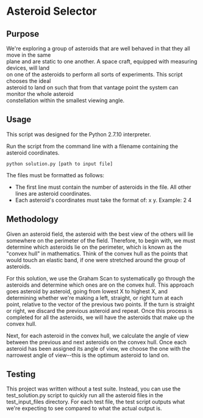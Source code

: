 # Asteroid Selector

## Purpose

We're exploring a group of asteroids that are well behaved in that they all move in the same  
plane and are static to one another. A space craft, equipped with measuring devices, will land  
on one of the asteroids to perform all sorts of experiments. This script chooses the ideal  
asteroid to land on such that from that vantage point the system can monitor the whole asteroid  
constellation within the smallest viewing angle.

## Usage

This script was designed for the Python 2.7.10 interpreter.

Run the script from the command line with a filename containing the asteroid coordinates.

```
python solution.py [path to input file]
```

The files must be formatted as follows:
  * The first line must contain the number of asteroids in the file. All other lines are asteroid coordinates.
  * Each asteroid's coordinates must take the format of: x y. Example: 2 4

## Methodology

Given an asteroid field, the asteroid with the best view of the others will lie somewhere on the 
perimeter of the field. Therefore, to begin with, we must determine which asteroids lie on the perimeter, 
which is known as the "convex hull" in mathematics. Think of the convex hull as the points that would 
touch an elastic band, if one were stretched around the group of asteroids.

For this solution, we use the Graham Scan to systematically go through the asteroids and determine which
ones are on the convex hull. This approach goes asteroid by asteroid, going from lowest X to highest X, and
determining whether we're making a left, straight, or right turn at each point, relative to the vector of 
the previous two points. If the turn is straight or right, we discard the previous asteroid and repeat. Once
this process is completed for all the asteroids, we will have the asteroids that make up the convex hull.

Next, for each asteroid in the convex hull, we calculate the angle of view between the previous and next
asteroids on the convex hull. Once each asteroid has been assigned its angle of view, we choose the one
with the narrowest angle of view--this is the optimum asteroid to land on.

## Testing

This project was written without a test suite. Instead, you can use the test_solution.py script to 
quickly run all the asteroid files in the test_input_files directory. For each test file, the test script
outputs what we're expecting to see compared to what the actual output is.
